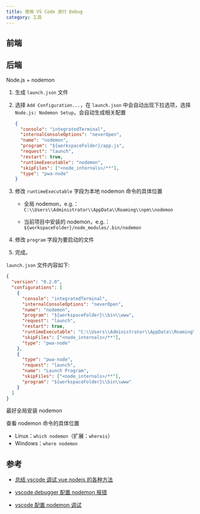 ```yaml
---
title: 使用 VS Code 进行 Debug
category: 工具
---
```


## 前端

## 后端

Node.js + nodemon

1. 生成 `launch.json` 文件

2. 选择 `Add Configuration...`，在 `launch.json` 中会自动出现下拉选项，选择 `Node.js: Nodemon Setup`，会自动生成相关配置

   ```json
   {
     "console": "integratedTerminal",
     "internalConsoleOptions": "neverOpen",
     "name": "nodemon",
     "program": "${workspaceFolder}/app.js",
     "request": "launch",
     "restart": true,
     "runtimeExecutable": "nodemon",
     "skipFiles": ["<node_internals>/**"],
     "type": "pwa-node"
   }
   ```

3. 修改 `runtimeExecutable` 字段为本地 nodemon 命令的具体位置

   - 全局 nodemon，e.g.：`C:\\Users\\Administrator\\AppData\\Roaming\\npm\\nodemon`

   - 当前项目中安装的 nodemon，e.g.：`${workspaceFolder}/node_modules/.bin/nodemon`

4. 修改 `program` 字段为要启动的文件

5. 完成。

`launch.json` 文件内容如下:

```json
{
  "version": "0.2.0",
  "configurations": [
    {
      "console": "integratedTerminal",
      "internalConsoleOptions": "neverOpen",
      "name": "nodemon",
      "program": "${workspaceFolder}\\bin\\www",
      "request": "launch",
      "restart": true,
      "runtimeExecutable": "C:\\Users\\Administrator\\AppData\\Roaming\\npm\\nodemon",
      "skipFiles": ["<node_internals>/**"],
      "type": "pwa-node"
    },
    {
      "type": "pwa-node",
      "request": "launch",
      "name": "Launch Program",
      "skipFiles": ["<node_internals>/**"],
      "program": "${workspaceFolder}\\bin\\www"
    }
  ]
}
```

最好全局安装 nodemon

查看 nodemon 命令的具体位置

- Linux：`which nodemon`（扩展：`whereis`）
- Windows：`where nodemon`

## 参考

- [总结 vscode 调试 vue,nodejs 的各种方法](https://www.cnblogs.com/pdysb/p/12775994.html#_caption0)

- [vscode debugger 配置 nodemon 报错](https://blog.csdn.net/weixin_38080573/article/details/110322901)

- [vscode 配置 nodemon 调试](https://blog.csdn.net/zwkkkk1/article/details/82254725)
